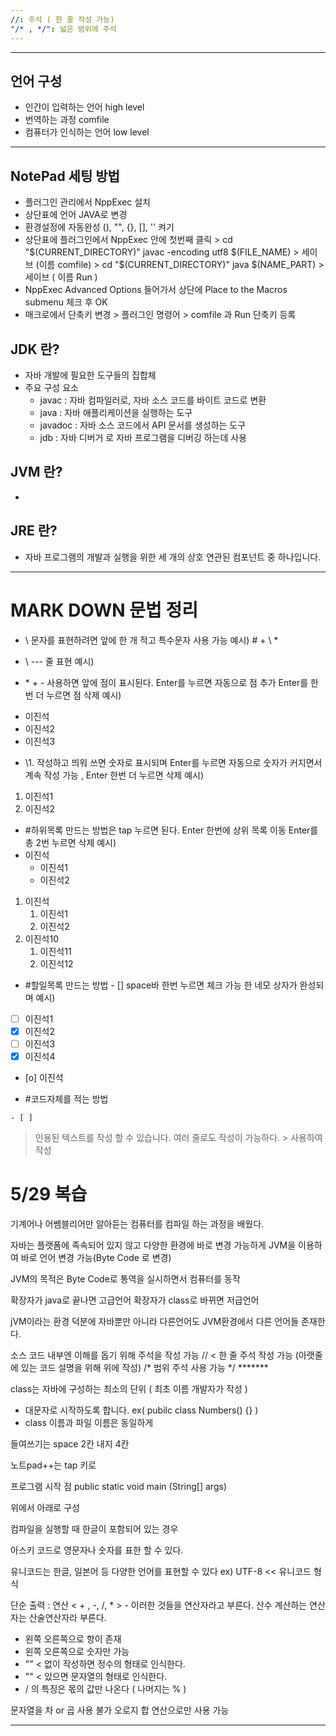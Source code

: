 ```yaml
---
//: 주석 ( 한 줄 작성 가능)
"/* , */": 넓은 범위에 주석
---
```

---
## 언어 구성

-  인간이 입력하는 언어 high level
-  번역하는 과정  comfile
-  컴퓨터가 인식하는 언어 low level


---
## NotePad 세팅 방법
-  플러그인 관리에서 NppExec 설치
-  상단표에 언어 JAVA로 변경
-  환경설정에 자동완성 (), "", {}, [], '' 켜기
-  상단표에 플러그인에서 NppExec 안에 첫번째 클릭 > 
cd "$(CURRENT_DIRECTORY)"
javac -encoding utf8 $(FILE_NAME)   >
세이브 (이름 comfile) >
cd "$(CURRENT_DIRECTORY)"
java $(NAME_PART) >
세이브 ( 이름 Run )
- NppExec Advanced Options 들어가서 상단에 Place to the Macros submenu 체크 후 OK
-  매크로에서 단축키 변경 > 플러그인 명령어 > comfile 과 Run 단축키 등록
## JDK 란?
-  자바 개발에 필요한 도구들의 집합체
-  주요 구성 요소
	- javac : 자바 컴파일러로, 자바 소스 코드를 바이트 코드로 변환
	- java : 자바 애플리케이션을 실행하는 도구
	- javadoc : 자바 소스 코드에서 API 문서를 생성하는 도구
	- jdb : 자바 디버거 로 자바 프로그램을 디버깅 하는데 사용
## JVM 란?
- 
## JRE 란?
-  자바 프로그램의 개발과 실행을 위한 세 개의 상호 연관된 컴포넌트 중 하나입니다.




---
# MARK DOWN 문법 정리

- \\ 문자를 표현하려면 앞에 한 개 적고 특수문자 사용 가능
예시) \#   \+  \ *


- \ --- 줄 표현
예시) 

- \* \+ \- 사용하면 앞에 점이 표시된다. Enter를 누르면 자동으로 점 추가 
Enter를 한번 더 누르면 점 삭제
예시)
* 이진석 
* 이진석2
* 이진석3

-  \1. 작성하고 띄워 쓰면 숫자로 표시되며 Enter를 누르면 자동으로 숫자가 커지면서 계속 작성 가능 , Enter 한번 더 누르면 삭제
예시)
1. 이진석1
2. 이진석2

-  #하위목록 만드는 방법은 tap 누르면 된다. Enter 한번에 상위 목록 이동 Enter를 총 2번 누르면 삭제
예시)
- 이진석
	- 이진석1
	- 이진석2

1. 이진석
	1. 이진석1
	2. 이진석2
2. 이진석10
	1. 이진석11
	2. 이진석12

- #할일목록 만드는 방법
\- [] space바 한번 누르면 체크 가능 한 네모 상자가 완성되며 
예시)
- [ ] 이진석1
- [x] 이진석2
- [ ] 이진석3
- [x] 이진석4
- [o] 이진석

- #코드자체를 적는 방법
```
- [ ] 
```


> 인용된 텍스트를 작성 할 수 있습니다.
> 여러 줄로도 작성이 가능하다.
> \> 사용하여 작성   

# 5/29 복습

기계어나 어쎔블리어만 알아듣는 컴퓨터를 컴파일 하는 과정을 배웠다.

자바는 플랫폼에 족속되어 있지 않고 다양한 환경에 바로 변경 가능하게 
JVM을 이용하여 바로 언어 변경 가능(Byte Code 로 변경)

JVM의 목적은 Byte Code로 통역을 실시하면서 컴퓨터를 동작

확장자가 java로 끝나면 고급언어
확장자가 class로 바뀌면 저급언어

jVM이라는 환경 덕분에 자바뿐만 아니라 다른언어도 JVM환경에서 다른 언어들 존재한다.

소스 코드 내부엔 이해를 돕기 위해 주석을 작성 가능
// < 한 줄 주석 작성 가능 (아랫줄에 있는 코드 설명을 위해 위에 작성)
/* 범위 주석 사용 가능 */ ******* 

class는 자바에 구성하는 최소의 단위 ( 최초 이름 개발자가 작성 )
- 대문자로 시작하도록 합니다. ex( pubilc class Numbers() {}   )
- class 이름과 파일 이름은 동일하게

들여쓰기는 space 2칸 내지 4칸

노트pad++는 tap 키로

프로그램 시작 점
public static void main (String[] args)

위에서 아래로 구성

컴파일을 실행할 때 한글이 포함되어 있는 경우

아스키 코드로 영문자나 숫자를 표한 할 수 있다.

유니코드는 한글, 일본어 등 다양한 언어를 표현할 수 있다
ex) UTF-8 << 유니코드 형식

단순 출력 : 연산
<    +   , -, /, * >   - 이러한 것들을 연산자라고 부른다. 
산수 계산하는 연산자는 산술연산자라 부른다.
- 왼쪽 오른쪽으로 항이 존재
- 왼쪽 오른쪽으로 숫자만 가능
- "" < 없이 작성하면 정수의 형태로 인식한다.
- "" < 있으면 문자열의 형태로 인식한다.
- / 의 특징은 몫의 값만 나온다 ( 나머지는 % )

문자열을 차 or 곱 사용 불가 오로지 합 연산으로만 사용 가능


---
